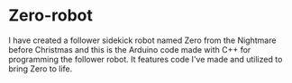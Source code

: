 # Zero-robot
I have created a follower sidekick robot named Zero from the Nightmare before Christmas and
this is the Arduino code made with C++ for programming the follower robot.
It features code I've made and utilized to bring Zero to life.
